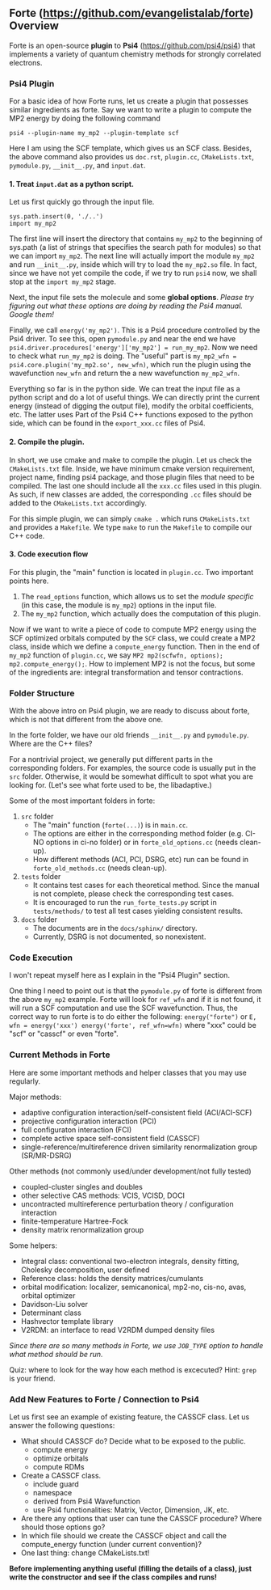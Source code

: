 ## Forte (https://github.com/evangelistalab/forte) Overview

Forte is an open-source **plugin** to **Psi4** (https://github.com/psi4/psi4) that implements a variety of quantum chemistry methods for strongly correlated electrons.

### Psi4 Plugin
For a basic idea of how Forte runs, let us create a plugin that possesses similar ingredients as forte.
Say we want to write a plugin to compute the MP2 energy by doing the following command

`psi4 --plugin-name my_mp2 --plugin-template scf`

Here I am using the SCF template, which gives us an SCF class.
Besides, the above command also provides us `doc.rst`, `plugin.cc`, `CMakeLists.txt`, `pymodule.py`, `__init__.py`, and `input.dat`.

#### 1. Treat `input.dat` as a python script.
Let us first quickly go through the input file.

```
sys.path.insert(0, './..')
import my_mp2
```
The first line will insert the directory that contains `my_mp2` to the beginning of sys.path (a list of strings that specifies the search path for modules) so that we can import `my_mp2`.
The next line will actually import the module `my_mp2` and run `__init__.py`, inside which will try to load the `my_mp2.so` file.
In fact, since we have not yet compile the code, if we try to run `psi4` now, we shall stop at the `import my_mp2` stage.

Next, the input file sets the molecule and some **global options**.
*Please try figuring out what these options are doing by reading the Psi4 manual. Google them!*

Finally, we call `energy('my_mp2')`.
This is a Psi4 procedure controlled by the Psi4 driver.
To see this, open `pymodule.py` and near the end we have `psi4.driver.procedures['energy']['my_mp2'] = run_my_mp2`.
Now we need to check what `run_my_mp2` is doing.
The "useful" part is `my_mp2_wfn = psi4.core.plugin('my_mp2.so', new_wfn)`, which run the plugin using the wavefunction `new_wfn` and return the a new wavefunction `my_mp2_wfn`.

Everything so far is in the python side. We can treat the input file as a python script and do a lot of useful things.
We can directly print the current energy (instead of digging the output file), modify the orbital coefficients, etc.
The latter uses Part of the Psi4 C++ functions exposed to the python side, which can be found in the `export_xxx.cc` files of Psi4.

#### 2. Compile the plugin.
In short, we use cmake and make to compile the plugin.
Let us check the `CMakeLists.txt` file.
Inside, we have minimum cmake version requirement, project name, finding psi4 package, and those plugin files that need to be compiled.
The last one should include all the `xxx.cc` files used in this plugin.
As such, if new classes are added, the corresponding `.cc` files should be added to the `CMakeLists.txt` accordingly.

For this simple plugin, we can simply `cmake .` which runs `CMakeLists.txt` and provides a `Makefile`.
We type `make` to run the `Makefile` to compile our C++ code.

#### 3. Code execution flow
For this plugin, the "main" function is located in `plugin.cc`.
Two important points here.
1. The `read_options` function, which allows us to set the *module specific* (in this case, the module is `my_mp2`) options in the input file.
2. The `my_mp2` function, which actually does the computation of this plugin.

Now if we want to write a piece of code to compute MP2 energy using the SCF optimized orbitals computed by the `SCF` class, we could create a MP2 class, inside which we define a `compute_energy` function.
Then in the end of `my_mp2` function of `plugin.cc`, we say `MP2 mp2(scfwfn, options); mp2.compute_energy();`.
How to implement MP2 is not the focus, but some of the ingredients are: integral transformation and tensor contractions.

### Folder Structure
With the above intro on Psi4 plugin, we are ready to discuss about forte, which is not that different from the above one.

In the forte folder, we have our old friends `__init__.py` and `pymodule.py`.
Where are the C++ files?

For a nontrivial project, we generally put different parts in the corresponding folders.
For examples, the source code is usually put in the `src` folder.
Otherwise, it would be somewhat difficult to spot what you are looking for. (Let's see what forte used to be, the libadaptive.)

Some of the most important folders in forte:
1. `src` folder
    - The "main" function (`forte(...)`) is in `main.cc`.
    - The options are either in the corresponding method folder (e.g. CI-NO options in ci-no folder) or in `forte_old_options.cc` (needs clean-up).
    - How different methods (ACI, PCI, DSRG, etc) run can be found in `forte_old_methods.cc` (needs clean-up).
2. `tests` folder
    - It contains test cases for each theoretical method. Since the manual is not complete, please check the corresponding test cases.
    - It is encouraged to run the `run_forte_tests.py` script in `tests/methods/` to test all test cases yielding consistent results.
3. `docs` folder
    - The documents are in the `docs/sphinx/` directory.
    - Currently, DSRG is not documented, so nonexistent.

### Code Execution

I won't repeat myself here as I explain in the "Psi4 Plugin" section.

One thing I need to point out is that the `pymodule.py` of forte is different from the above `my_mp2` example.
Forte will look for `ref_wfn` and if it is not found, it will run a SCF computation and use the SCF wavefunction.
Thus, the correct way to run forte is to do either the following: `energy("forte")` or `E, wfn = energy('xxx') energy('forte', ref_wfn=wfn)` where "xxx" could be "scf" or "casscf" or even "forte".

### Current Methods in Forte

Here are some important methods and helper classes that you may use regularly.

Major methods:
- adaptive configuration interaction/self-consistent field (ACI/ACI-SCF)
- projective configuration interaction (PCI)
- full configuraton interaction (FCI)
- complete active space self-consistent field (CASSCF)
- single-reference/multireference driven similarity renormalization group (SR/MR-DSRG)

Other methods (not commonly used/under development/not fully tested)
- coupled-cluster singles and doubles
- other selective CAS methods: VCIS, VCISD, DOCI
- uncontracted multireference perturbation theory / configuration interaction
- finite-temperature Hartree-Fock
- density matrix renormalization group

Some helpers:
- Integral class: conventional two-electron integrals, density fitting, Cholesky decomposition, user defined
- Reference class: holds the density matrices/cumulants
- orbital modification: localizer, semicanonical, mp2-no, cis-no, avas, orbital optimizer
- Davidson-Liu solver
- Determinant class
- Hashvector template library
- V2RDM: an interface to read V2RDM dumped density files

*Since there are so many methods in Forte, we use `JOB_TYPE` option to handle what method should be run.*

Quiz: where to look for the way how each method is excecuted? Hint: `grep` is your friend.

### Add New Features to Forte / Connection to Psi4
Let us first see an example of existing feature, the CASSCF class.
Let us answer the following questions:
- What should CASSCF do? Decide what to be exposed to the public.
    - compute energy
    - optimize orbitals
    - compute RDMs
- Create a CASSCF class.
    - include guard
    - namespace
    - derived from Psi4 Wavefunction
    - use Psi4 functionalities: Matrix, Vector, Dimension, JK, etc.
- Are there any options that user can tune the CASSCF procedure? Where should those options go?
- In which file should we create the CASSCF object and call the compute_energy function (under current convention)?
- One last thing: change CMakeLists.txt!

**Before implementing anything useful (filling the details of a class), just write the constructor and see if the class compiles and runs!**
